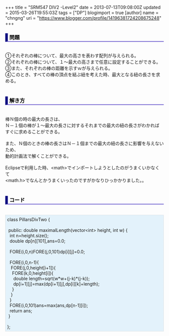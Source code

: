 +++
title = "SRM547 DIV2 -Level2"
date = 2013-07-13T09:08:00Z
updated = 2015-03-26T19:55:03Z
tags = ["DP"]
blogimport = true 
[author]
	name = "chngng"
	uri = "https://www.blogger.com/profile/14196381724208675248"
+++

<div dir="ltr" style="text-align: left;" trbidi="on"><h3 style="border-bottom: 2px solid slateblue; border-left: 8px solid navy; color: black; padding: 0px 0px 1px 5px;">問題 </h3><br />①それぞれの棒について、最大の高さを表わす配列が与えられる。<br />②それぞれの棒について、１～最大の高さまで任意に設定することができる。<br />③また、それぞれの棒の距離を示すｗが与えられる。<br />④このとき、すべての棒の頂点を結ぶ紐を考えた時、最大となる紐の長さを求める。<br /><br /><h3 style="border-bottom: 2px solid slateblue; border-left: 8px solid navy; color: black; padding: 0px 0px 1px 5px;">解き方 </h3><br />棒Ｎ個の時の最大の長さは、<br />Ｎ－１個の棒が１～最大の長さに対するそれまでの最大の紐の長さがわかれば<br />すぐに求めることができる。<br /><br />また、Ｎ個のときの棒の長さはＮ－１個までの最大の紐の長さに影響を与えないため、<br />動的計画法で解くことができる。<br /><br />Eclipseで利用した時、&lt;math&gt;でインポートしようとしたのがうまくいかなくて<br />&lt;math.h&gt;でなんとかうまくいったのですがかなりひっかかりました。。<br /><br /><h3 style="border-bottom: 2px solid slateblue; border-left: 8px solid navy; color: black; padding: 0px 0px 1px 5px;">コード </h3><br /><div style="background-color: #e3f2fb; border: 1px dotted #CCCCCC; padding: 5px;">class PillarsDivTwo {<br /><br /><span class="Apple-tab-span" style="white-space: pre;"> </span>public: double maximalLength(vector&lt;int&gt; height, int w) {<br /><span class="Apple-tab-span" style="white-space: pre;">  </span>int n=height.size();<br /><span class="Apple-tab-span" style="white-space: pre;">  </span>double dp[n][101],ans=0.0;<br /><br /><span class="Apple-tab-span" style="white-space: pre;">  </span>FORE(i,0,n)FORE(j,0,101)dp[i][j]=0.0;<br /><br /><span class="Apple-tab-span" style="white-space: pre;">  </span>FORE(i,0,n-1){<br /><span class="Apple-tab-span" style="white-space: pre;">   </span>FORE(j,0,height[i+1]){<br /><span class="Apple-tab-span" style="white-space: pre;">    </span>FORE(k,0,height[i]){<br /><span class="Apple-tab-span" style="white-space: pre;">     </span>double length=sqrt(w*w+(j-k)*(j-k));<br /><span class="Apple-tab-span" style="white-space: pre;">     </span>dp[i+1][j]=max(dp[i+1][j],dp[i][k]+length);<br /><span class="Apple-tab-span" style="white-space: pre;">    </span>}<br /><span class="Apple-tab-span" style="white-space: pre;">   </span>}<br /><span class="Apple-tab-span" style="white-space: pre;">  </span>}<br /><span class="Apple-tab-span" style="white-space: pre;">  </span>FORE(i,0,101)ans=max(ans,dp[n-1][i]);<br /><span class="Apple-tab-span" style="white-space: pre;">  </span>return ans;<br /><span class="Apple-tab-span" style="white-space: pre;"> </span>}<br /><br />};</div></div>
